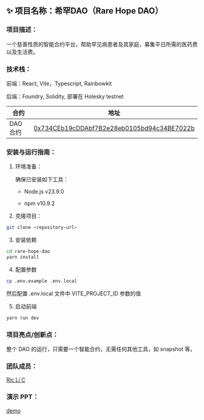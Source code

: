 ## ✨ 项目名称：希罕DAO（Rare Hope DAO）

### 项目描述：

一个慈善性质的智能合约平台，帮助罕见病患者及其家庭，募集平日所需的医药费以及生活费。

### 技术栈：

前端：React, Vite，Typescript, Rainbowkit

后端：Foundry, Solidity, 部署在 Holesky testnet

| 合约     | 地址                                                                                                                               |
| -------- | ---------------------------------------------------------------------------------------------------------------------------------- |
| DAO 合约 | [0x734CEb19cDDAbf7B2e28eb0105bd94c34BE7022b](https://holesky.etherscan.io/address/0x734CEb19cDDAbf7B2e28eb0105bd94c34BE7022b#code) |

### 安装与运行指南：

1. 环境准备：

   确保已安装如下工具：

   - Node.js v23.9.0

   - npm v10.9.2

2. 克隆项目：

```bash
git clone <repository-url>
```

3. 安装依赖

```bash
cd rare-hope-dao
yarn install
```

4. 配置参数

```bash
cp .env.example .env.local
```

然后配置 .env.local 文件中 VITE_PROJECT_ID 参数的值

5. 启动前端

```bash
yarn run dev
```

### 项目亮点/创新点：

整个 DAO 的运行，只需要一个智能合约，无需任何其他工具，如 snapshot 等。

### 团队成员：

[Ric Li C](https://x.com/RicBuidler)

### 演示 PPT：

[demo](public/demo.pptx)
